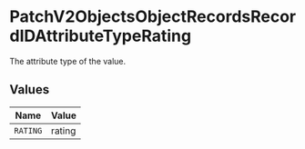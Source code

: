 # PatchV2ObjectsObjectRecordsRecordIDAttributeTypeRating

The attribute type of the value.


## Values

| Name     | Value    |
| -------- | -------- |
| `RATING` | rating   |